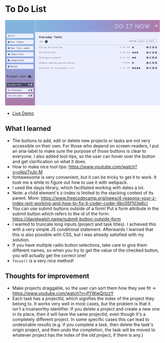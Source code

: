 # To Do List

![Screenshot](/src/images/todo_screenshot.png)

- [Live Demo](https://bayoura.github.io/todo-list/)

## What I learned

- The buttons to add, edit or delete new projects or tasks are not very accessible on their own. For those who depend on screen-readers, I put an aria-label to make sure the purpose of those buttons is clear to everyone. I also added tool-tips, so the user can hover over the button and get clarification on what it does.
- How to make nice tool tips: https://www.youtube.com/watch?v=ujlpzTyJp-M
- fontawesome is very convenient, but it can be tricky to get it to work. It took me a while to figure out how to use it with webpack.
- I used the dayjs library, which facilitated working with dates a lot.
- Note: a child element's z-index is limited to the stacking context of its parent. More: https://www.freecodecamp.org/news/4-reasons-your-z-index-isnt-working-and-how-to-fix-it-coder-coder-6bc05f103e6c/
- You can use submit buttons outside of a form! Put a form attribute in the submit button which refers to the id of the form: https://davidwalsh.name/submit-button-outside-form
- I wanted to truncate long inputs (project and task titles). I achieved this with a very simple JS conditional statement. Afterwards I learned that this is also possible with CSS, but I was already satisfied with my solution.
- If you have multiple radio button selections, take care to give them different names, so when you try to get the value of the checked button, you will actually get the correct one!
- `focus()` is a very nice method!

## Thoughts for improvement

- Make projects draggable, so the user can sort them how they see fit → https://www.youtube.com/watch?v=jfYWwQrtzzY
- Each task has a projectId, which signifies the index of the project they belong to. It works very well in most cases, but the problem is that it isn't a trustworthy identifier. If you delete a project and create a new one in its place, then it will have the same projectId, even though it's a completely different project. In some specific cases this can lead to undesirable results (e.g. if you complete a task, then delete the task's origin project, and then undo the completion, the task will be moved to whatever project has the index of the old project, if there is any.)

 